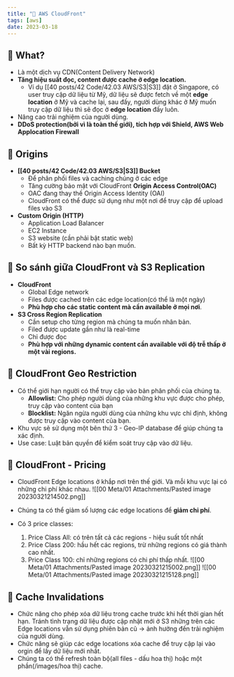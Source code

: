 ```yaml
---
title: "🌱 AWS CloudFront"
tags: [aws]
date: 2023-03-18
---
```


## 🌿 What?
- Là một dịch vụ CDN(Content Delivery Network)
- **Tăng hiệu suất đọc, content được cache ở edge location.**
	- Ví dụ [[40 posts/42 Code/42.03 AWS/S3|S3]] đặt ở Singapore, có user truy cập dữ liệu từ Mỹ, dữ liệu sẽ được fetch về một **edge location** ở Mỹ và cache lại, sau đấy, người dùng khác ở Mỹ muốn truy cập dữ liệu thì sẽ đọc ở **edge location** đấy luôn. 
- Nâng cao trải nghiệm của người dùng.
- **DDoS protection(bởi vì là toàn thế giới), tích hợp với Shield, AWS Web Applocation Firewall**

## 🌿 Origins
- **[[40 posts/42 Code/42.03 AWS/S3|S3]] Bucket**
	- Để phân phối files và caching chúng ở các edge
	- Tăng cường bảo mật với CloudFront **Origin Access Control(OAC)**
	- OAC đang thay thế Origin Access Identity (OAI)
	- CloudFront có thể được sử dụng như một nơi để truy cập để upload files vào S3
- **Custom Origin (HTTP)**
	- Application Load Balancer
	- EC2 Instance
	- S3 website (cần phải bật static web)
	- Bất kỳ HTTP backend nào bạn muốn.

## 🌿 So sánh giữa CloudFront và S3 Replication
- **CloudFront**
	- Global Edge network
	- Files được cached trên các edge location(có thể là một ngày)
	- **Phù hợp cho các static content mà cần available ở mọi nơi**.
- **S3 Cross Region Replication**
	- Cần setup cho từng region mà chúng ta muốn nhân bản.
	- Filed được update gần như là real-time
	- Chỉ được đọc
	- **Phù hợp với những dynamic content cần available với độ trễ thấp ở một vài regions.**

## 🌿 CloudFront Geo Restriction
- Có thể giới hạn người có thể truy cập vào bản phân phối của chúng ta.
	- **Allowlist:** Cho phép người dùng của những khu vực được cho phép, truy cập vào content của bạn
	- **Blocklist:** Ngăn ngừa người dùng của những khu vực chỉ định, không được truy cập vào content của bạn.
- Khu vực sẽ sử dụng một bên thứ 3 - Geo-IP database để giúp chúng ta xác định.
- Use case: Luật bản quyền để kiểm soát truy cập vào dữ liệu.

## 🌿 CloudFront - Pricing
- CloudFront Edge locations ở khắp nơi trên thế giới. Và mỗi khu vực lại có những chi phí khác nhau.
![[00 Meta/01 Attachments/Pasted image 20230321214502.png]]

- Chúng ta có thể giảm số lượng các edge locations để **giảm chi phí**.
- Có 3 price classes:
	1. Price Class All: có trên tất cả các regions - hiệu suất tốt nhất
	2. Price Class 200: hầu hết các regions, trừ những regions có giá thành cao nhất.
	3. Price Class 100: chỉ những regions có chi phí thấp nhất.
![[00 Meta/01 Attachments/Pasted image 20230321215002.png]]
![[00 Meta/01 Attachments/Pasted image 20230321215128.png]]

## 🌿 Cache Invalidations
- Chức năng cho phép xóa dữ liệu trong cache trước khi hết thời gian hết hạn. Tránh tình trạng dữ liệu được cập nhật mới ở S3 những trên các Edge locations vẫn sử dụng phiên bản cũ -> ảnh hưởng đến trải nghiệm của người dùng.
- Chức năng sẽ giúp các edge locations xóa cache để truy cập lại vào orgin để lấy dữ liệu mới nhất.
- Chúng ta có thể refresh toàn bộ(all files - dấu hoa thị) hoặc một phần(/images/hoa thị) cache.